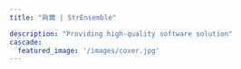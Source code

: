 ```yaml
---
title: "與爾 | StrEnsemble"

description: "Providing high-quality software solution"
cascade:
  featured_image: '/images/cover.jpg'
---
```

